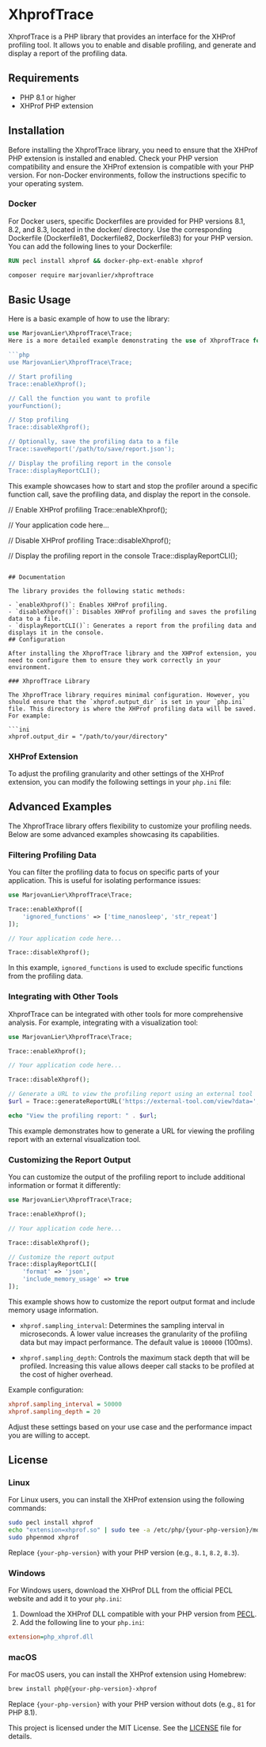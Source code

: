 # XhprofTrace

XhprofTrace is a PHP library that provides an interface for the XHProf profiling tool. It allows you to enable and
disable profiling, and generate and display a report of the profiling data.

## Requirements

- PHP 8.1 or higher
- XHProf PHP extension

## Installation

Before installing the XhprofTrace library, you need to ensure that the XHProf PHP extension is installed and enabled. Check your PHP version compatibility and ensure the XHProf extension is compatible with your PHP version. For non-Docker environments, follow the instructions specific to your operating system.

### Docker
For Docker users, specific Dockerfiles are provided for PHP versions 8.1, 8.2, and 8.3, located in the docker/ directory. Use the corresponding Dockerfile (Dockerfile81, Dockerfile82, Dockerfile83) for your PHP version. You can add the following lines to your Dockerfile:

```dockerfile
RUN pecl install xhprof && docker-php-ext-enable xhprof
``` 

```bash
composer require marjovanlier/xhproftrace
```

## Basic Usage

Here is a basic example of how to use the library:

```php
use MarjovanLier\XhprofTrace\Trace;
Here is a more detailed example demonstrating the use of XhprofTrace for profiling a specific function within your application:

```php
use MarjovanLier\XhprofTrace\Trace;

// Start profiling
Trace::enableXhprof();

// Call the function you want to profile
yourFunction();

// Stop profiling
Trace::disableXhprof();

// Optionally, save the profiling data to a file
Trace::saveReport('/path/to/save/report.json');

// Display the profiling report in the console
Trace::displayReportCLI();
```

This example showcases how to start and stop the profiler around a specific function call, save the profiling data, and display the report in the console.

// Enable XHProf profiling
Trace::enableXhprof();

// Your application code here...

// Disable XHProf profiling
Trace::disableXhprof();

// Display the profiling report in the console
Trace::displayReportCLI();
```

## Documentation

The library provides the following static methods:

- `enableXhprof()`: Enables XHProf profiling.
- `disableXhprof()`: Disables XHProf profiling and saves the profiling data to a file.
- `displayReportCLI()`: Generates a report from the profiling data and displays it in the console.
## Configuration

After installing the XhprofTrace library and the XHProf extension, you need to configure them to ensure they work correctly in your environment.

### XhprofTrace Library

The XhprofTrace library requires minimal configuration. However, you should ensure that the `xhprof.output_dir` is set in your `php.ini` file. This directory is where the XHProf profiling data will be saved. For example:

```ini
xhprof.output_dir = "/path/to/your/directory"
```

### XHProf Extension

To adjust the profiling granularity and other settings of the XHProf extension, you can modify the following settings in your `php.ini` file:
## Advanced Examples

The XhprofTrace library offers flexibility to customize your profiling needs. Below are some advanced examples showcasing its capabilities.

### Filtering Profiling Data

You can filter the profiling data to focus on specific parts of your application. This is useful for isolating performance issues:

```php
use MarjovanLier\XhprofTrace\Trace;

Trace::enableXhprof([
    'ignored_functions' => ['time_nanosleep', 'str_repeat']
]);

// Your application code here...

Trace::disableXhprof();
```

In this example, `ignored_functions` is used to exclude specific functions from the profiling data.

### Integrating with Other Tools

XhprofTrace can be integrated with other tools for more comprehensive analysis. For example, integrating with a visualization tool:

```php
use MarjovanLier\XhprofTrace\Trace;

Trace::enableXhprof();

// Your application code here...

Trace::disableXhprof();

// Generate a URL to view the profiling report using an external tool
$url = Trace::generateReportURL('https://external-tool.com/view?data=', '/path/to/report/file');

echo "View the profiling report: " . $url;
```

This example demonstrates how to generate a URL for viewing the profiling report with an external visualization tool.

### Customizing the Report Output

You can customize the output of the profiling report to include additional information or format it differently:

```php
use MarjovanLier\XhprofTrace\Trace;

Trace::enableXhprof();

// Your application code here...

Trace::disableXhprof();

// Customize the report output
Trace::displayReportCLI([
    'format' => 'json',
    'include_memory_usage' => true
]);
```

This example shows how to customize the report output format and include memory usage information.

- `xhprof.sampling_interval`: Determines the sampling interval in microseconds. A lower value increases the granularity of the profiling data but may impact performance. The default value is `100000` (100ms).

- `xhprof.sampling_depth`: Controls the maximum stack depth that will be profiled. Increasing this value allows deeper call stacks to be profiled at the cost of higher overhead.

Example configuration:

```ini
xhprof.sampling_interval = 50000
xhprof.sampling_depth = 20
```

Adjust these settings based on your use case and the performance impact you are willing to accept.

## License
### Linux

For Linux users, you can install the XHProf extension using the following commands:

```bash
sudo pecl install xhprof
echo "extension=xhprof.so" | sudo tee -a /etc/php/{your-php-version}/mods-available/xhprof.ini
sudo phpenmod xhprof
```

Replace `{your-php-version}` with your PHP version (e.g., `8.1`, `8.2`, `8.3`).

### Windows

For Windows users, download the XHProf DLL from the official PECL website and add it to your `php.ini`:

1. Download the XHProf DLL compatible with your PHP version from [PECL](https://pecl.php.net/package/xhprof).
2. Add the following line to your `php.ini`:

```ini
extension=php_xhprof.dll
```

### macOS

For macOS users, you can install the XHProf extension using Homebrew:

```bash
brew install php@{your-php-version}-xhprof
```

Replace `{your-php-version}` with your PHP version without dots (e.g., `81` for PHP 8.1).

This project is licensed under the MIT License. See the [LICENSE](LICENSE) file for details.